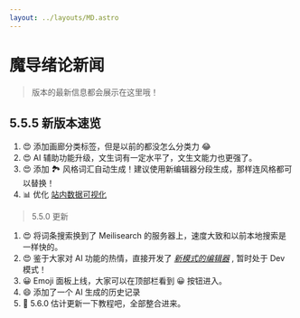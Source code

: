 ```yaml
---
layout: ../layouts/MD.astro
---
```


# 魔导绪论新闻

> 版本的最新信息都会展示在这里哦！

## 5.5.5 新版本速览

1. 😍 添加画廊分类标签，但是以前的都没怎么分类力 😂
2. 😍 AI 辅助功能升级，文生词有一定水平了，文生文能力也更强了。
3. 😍 添加 🏞️ 风格词汇自动生成！建议使用新编辑器分段生成，那样连风格都可以替换！
4. 📊 优化 [站内数据可视化](/status)

> 5.5.0 更新

1. 😍 将词条搜索换到了 Meilisearch 的服务器上，速度大致和以前本地搜索是一样快的。
2. 😍 鉴于大家对 AI 功能的热情，直接开发了 [_新模式的编辑器_](/writer) , 暂时处于 Dev 模式！
3. 😀 Emoji 面板上线，大家可以在顶部栏看到 😀 按钮进入。
4. 😄 添加了一个 AI 生成的历史记录
5. 📕 5.6.0 估计更新一下教程吧，全部整合进来。
